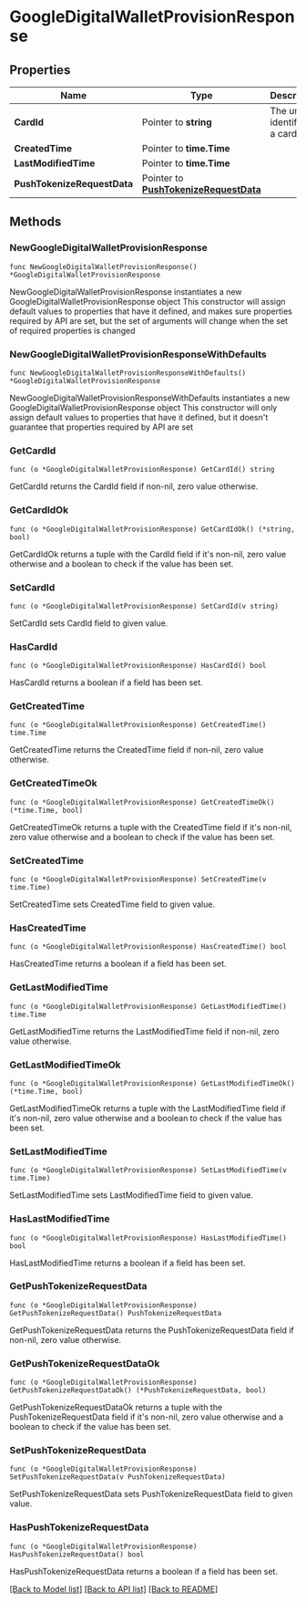 # GoogleDigitalWalletProvisionResponse

## Properties

Name | Type | Description | Notes
------------ | ------------- | ------------- | -------------
**CardId** | Pointer to **string** | The unique identifier of a card | [optional] 
**CreatedTime** | Pointer to **time.Time** |  | [optional] 
**LastModifiedTime** | Pointer to **time.Time** |  | [optional] 
**PushTokenizeRequestData** | Pointer to [**PushTokenizeRequestData**](PushTokenizeRequestData.md) |  | [optional] 

## Methods

### NewGoogleDigitalWalletProvisionResponse

`func NewGoogleDigitalWalletProvisionResponse() *GoogleDigitalWalletProvisionResponse`

NewGoogleDigitalWalletProvisionResponse instantiates a new GoogleDigitalWalletProvisionResponse object
This constructor will assign default values to properties that have it defined,
and makes sure properties required by API are set, but the set of arguments
will change when the set of required properties is changed

### NewGoogleDigitalWalletProvisionResponseWithDefaults

`func NewGoogleDigitalWalletProvisionResponseWithDefaults() *GoogleDigitalWalletProvisionResponse`

NewGoogleDigitalWalletProvisionResponseWithDefaults instantiates a new GoogleDigitalWalletProvisionResponse object
This constructor will only assign default values to properties that have it defined,
but it doesn't guarantee that properties required by API are set

### GetCardId

`func (o *GoogleDigitalWalletProvisionResponse) GetCardId() string`

GetCardId returns the CardId field if non-nil, zero value otherwise.

### GetCardIdOk

`func (o *GoogleDigitalWalletProvisionResponse) GetCardIdOk() (*string, bool)`

GetCardIdOk returns a tuple with the CardId field if it's non-nil, zero value otherwise
and a boolean to check if the value has been set.

### SetCardId

`func (o *GoogleDigitalWalletProvisionResponse) SetCardId(v string)`

SetCardId sets CardId field to given value.

### HasCardId

`func (o *GoogleDigitalWalletProvisionResponse) HasCardId() bool`

HasCardId returns a boolean if a field has been set.

### GetCreatedTime

`func (o *GoogleDigitalWalletProvisionResponse) GetCreatedTime() time.Time`

GetCreatedTime returns the CreatedTime field if non-nil, zero value otherwise.

### GetCreatedTimeOk

`func (o *GoogleDigitalWalletProvisionResponse) GetCreatedTimeOk() (*time.Time, bool)`

GetCreatedTimeOk returns a tuple with the CreatedTime field if it's non-nil, zero value otherwise
and a boolean to check if the value has been set.

### SetCreatedTime

`func (o *GoogleDigitalWalletProvisionResponse) SetCreatedTime(v time.Time)`

SetCreatedTime sets CreatedTime field to given value.

### HasCreatedTime

`func (o *GoogleDigitalWalletProvisionResponse) HasCreatedTime() bool`

HasCreatedTime returns a boolean if a field has been set.

### GetLastModifiedTime

`func (o *GoogleDigitalWalletProvisionResponse) GetLastModifiedTime() time.Time`

GetLastModifiedTime returns the LastModifiedTime field if non-nil, zero value otherwise.

### GetLastModifiedTimeOk

`func (o *GoogleDigitalWalletProvisionResponse) GetLastModifiedTimeOk() (*time.Time, bool)`

GetLastModifiedTimeOk returns a tuple with the LastModifiedTime field if it's non-nil, zero value otherwise
and a boolean to check if the value has been set.

### SetLastModifiedTime

`func (o *GoogleDigitalWalletProvisionResponse) SetLastModifiedTime(v time.Time)`

SetLastModifiedTime sets LastModifiedTime field to given value.

### HasLastModifiedTime

`func (o *GoogleDigitalWalletProvisionResponse) HasLastModifiedTime() bool`

HasLastModifiedTime returns a boolean if a field has been set.

### GetPushTokenizeRequestData

`func (o *GoogleDigitalWalletProvisionResponse) GetPushTokenizeRequestData() PushTokenizeRequestData`

GetPushTokenizeRequestData returns the PushTokenizeRequestData field if non-nil, zero value otherwise.

### GetPushTokenizeRequestDataOk

`func (o *GoogleDigitalWalletProvisionResponse) GetPushTokenizeRequestDataOk() (*PushTokenizeRequestData, bool)`

GetPushTokenizeRequestDataOk returns a tuple with the PushTokenizeRequestData field if it's non-nil, zero value otherwise
and a boolean to check if the value has been set.

### SetPushTokenizeRequestData

`func (o *GoogleDigitalWalletProvisionResponse) SetPushTokenizeRequestData(v PushTokenizeRequestData)`

SetPushTokenizeRequestData sets PushTokenizeRequestData field to given value.

### HasPushTokenizeRequestData

`func (o *GoogleDigitalWalletProvisionResponse) HasPushTokenizeRequestData() bool`

HasPushTokenizeRequestData returns a boolean if a field has been set.


[[Back to Model list]](../README.md#documentation-for-models) [[Back to API list]](../README.md#documentation-for-api-endpoints) [[Back to README]](../README.md)


